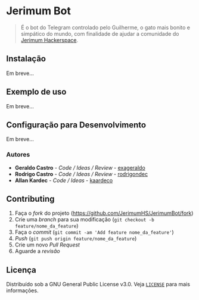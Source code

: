 # Jerimum Bot
> É o bot do Telegram controlado pelo Guilherme, o gato mais bonito e simpático do mundo, com finalidade de ajudar a 
comunidade do [Jerimum Hackerspace](http://jerimumhs.org/).


## Instalação

Em breve...

## Exemplo de uso

Em breve...

## Configuração para Desenvolvimento

Em breve...

### Autores

* **Geraldo Castro** - *Code / Ideas / Review* - [exageraldo](https://github.com/exageraldo)
* **Rodrigo Castro** - *Code / Ideas / Review* - [rodrigondec](https://github.com/rodrigondec)
* **Allan Kardec** - *Code / Ideas* - [kaardeco](https://github.com/kaardeco)

## Contributing

1. Faça o _fork_ do projeto (<https://github.com/JerimumHS/JerimumBot/fork>)
2. Crie uma _branch_ para sua modificação (`git checkout -b feature/nome_da_feature`)
3. Faça o _commit_ (`git commit -am 'Add feature nome_da_feature'`)
4. _Push_ (`git push origin feature/nome_da_feature`)
5. Crie um novo _Pull Request_
6. Aguarde a _revisão_

## Licença

Distribuído sob a GNU General Public License v3.0. Veja [`LICENSE`](LICENSE.md) para mais informações.